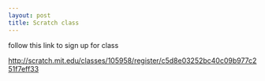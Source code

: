 ```yaml
---
layout: post
title: Scratch class
---
```

follow this link to sign up for class

http://scratch.mit.edu/classes/105958/register/c5d8e03252bc40c09b977c251f7eff33
